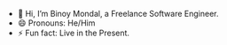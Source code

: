 - 👋 Hi, I’m Binoy Mondal, a Freelance Software Engineer.
- 😄 Pronouns: He/Him
- ⚡ Fun fact: Live in the Present.

<!---
Binoy89/Binoy89 is a ✨ special ✨ repository because its `README.md` (this file) appears on your GitHub profile.
You can click the Preview link to take a look at your changes.
--->
